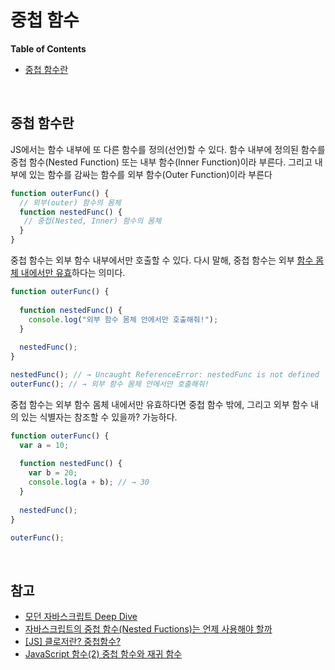 # 중첩 함수

**Table of Contents**

- [중첩 함수란](#중첩-함수란)

<br>

## 중첩 함수란

JS에서는 함수 내부에 또 다른 함수를 정의(선언)할 수 있다. 함수 내부에 정의된 함수를 중첩 함수(Nested Function) 또는 내부 함수(Inner Function)이라 부른다. 그리고 내부에 있는 함수를 감싸는 함수를 외부 함수(Outer Function)이라 부른다
```javascript
function outerFunc() { 
  // 외부(outer) 함수의 몸체
  function nestedFunc() {
   // 중첩(Nested, Inner) 함수의 몸체
  }
}
```
중첩 함수는 외부 함수 내부에서만 호출할 수 있다. 다시 말해, 중첩 함수는 외부 [함수 몸체 내에서만 유효]()하다는 의미다. 
```javascript
function outerFunc() {
  
  function nestedFunc() {
    console.log("외부 함수 몸체 안에서만 호출해줘!");
  }
  
  nestedFunc(); 
} 

nestedFunc(); // → Uncaught ReferenceError: nestedFunc is not defined
outerFunc(); // → 외부 함수 몸체 안에서만 호출해줘!
```
중첩 함수는 외부 함수 몸체 내에서만 유효하다면 중첩 함수 밖에, 그리고 외부 함수 내의 있는 식별자는 참조할 수 있을까? 가능하다.
```javascript
function outerFunc() {
  var a = 10; 
  
  function nestedFunc() {
    var b = 20; 
    console.log(a + b); // → 30
  }
  
  nestedFunc(); 
}

outerFunc();

```

<br>

## 참고 

- [모던 자바스크립트 Deep Dive](http://www.yes24.com/Product/Goods/92742567)
- [자바스크립트의 중첩 함수(Nested Fuctions)는 언제 사용해야 할까](https://siyoon210.tistory.com/162)
- [[JS] 클로저란? 중첩함수?](https://velog.io/@hahaha/JS-%ED%81%B4%EB%A1%9C%EC%A0%80)
- [JavaScript 함수(2) 중첩 함수와 재귀 함수](https://absolutelyfullycapable.github.io/2020-12/javascript-function-2-nested-function-recursive-function)